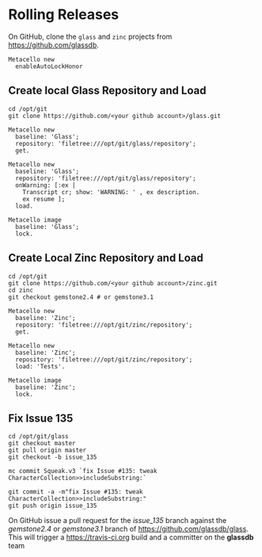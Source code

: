 # Rolling Releases

On GitHub, clone the `glass` and `zinc` projects from https://github.com/glassdb.

```Smalltalk
Metacello new
  enableAutoLockHonor
```

## Create local Glass Repository and Load

```Shell
cd /opt/git
git clone https://github.com/<your github account>/glass.git
```

```Smalltalk
Metacello new
  baseline: 'Glass';
  repository: 'filetree:///opt/git/glass/repository';
  get.

Metacello new
  baseline: 'Glass';
  repository: 'filetree:///opt/git/glass/repository';
  onWarning: [:ex | 
    Transcript cr; show: 'WARNING: ' , ex description.
    ex resume ];
  load.

Metacello image
  baseline: 'Glass';
  lock.
```

## Create Local Zinc Repository and Load

```Shell
cd /opt/git
git clone https://github.com/<your github account>/zinc.git
cd zinc
git checkout gemstone2.4 # or gemstone3.1
```

```Smalltalk
Metacello new
  baseline: 'Zinc';
  repository: 'filetree:///opt/git/zinc/repository';
  get.

Metacello new
  baseline: 'Zinc';
  repository: 'filetree:///opt/git/zinc/repository';
  load: 'Tests'.

Metacello image
  baseline: 'Zinc';
  lock.
```

## Fix Issue 135

```Shell
cd /opt/git/glass
git checkout master
git pull origin master
git checkout -b issue_135
```

```
mc commit Squeak.v3 `fix Issue #135: tweak CharacterCollection>>includeSubstring:`
```

```Shell
git commit -a -m"fix Issue #135: tweak CharacterCollection>>includeSubstring:"
git push origin issue_135
```

On GitHub issue a pull request for the *issue_135* branch against the *gemstone2.4* or *gemstone3.1* branch of 
https://github.com/glassdb/glass. This will trigger a https://travis-ci.org build and a committer on the **glassdb** 
team 



